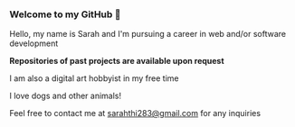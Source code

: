### Welcome to my GitHub 👋

Hello, my name is Sarah and I'm pursuing a career in web and/or software development

**Repositories of past projects are available upon request**

I am also a digital art hobbyist in my free time

I love dogs and other animals!

Feel free to contact me at sarahthi283@gmail.com for any inquiries
